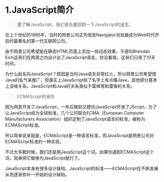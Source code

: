 # 1.JavaScript简介


>要了解JavaScript，我们首先要回顾一下JavaScript的诞生。

在上个世纪的1995年，当时的网景公司正凭借其Navigator浏览器成为Web时代开启时最著名的第一代互联网公司。

由于网景公司希望能在静态HTML页面上添加一些动态效果，于是叫Brendan Eich这哥们在两周之内设计出了JavaScript语言。你没看错，这哥们只用了10天时间。

为什么起名叫JavaScript？原因是当时Java语言非常红火，所以网景公司希望借Java的名气来推广，但事实上JavaScript除了名字上有点像Java，其他部分基本上没啥关系。JavaScript和Java的关系类似于雷峰塔和雷锋的关系。

> ECMAScript的来历

因为网景开发了JavaScript，一年后微软又模仿JavaScript开发了JScript，为了让JavaScript成为全球标准，几个公司联合ECMA（European Computer Manufacturers Association）组织定制了JavaScript语言的标准，被称为ECMAScript标准。

所以简单说来就是，ECMAScript是一种语言标准，而JavaScript是网景公司对ECMAScript标准的一种实现。


不过大多数时候，我们还是用JavaScript这个词。如果你遇到ECMAScript这个词，简单把它替换为JavaScript就行了。

JavaScript本身有很多设计缺陷，JavaScript的标准——ECMAScript在不断发展从而逐渐弥补一开始的设计缺陷。   